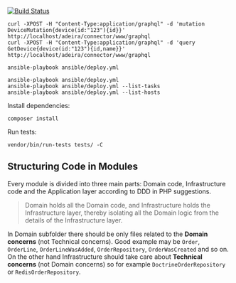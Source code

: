 [![Build Status](https://travis-ci.org/adeira/connector.svg?branch=master)](https://travis-ci.org/adeira/connector)

```
curl -XPOST -H "Content-Type:application/graphql" -d 'mutation DeviceMutation{device(id:"123"){id}}' http://localhost/adeira/connector/www/graphql
curl -XPOST -H "Content-Type:application/graphql" -d 'query GetDevice{device(id:"123"){id,name}}' http://localhost/adeira/connector/www/graphql
```

```
ansible-playbook ansible/deploy.yml
```

```
ansible-playbook ansible/deploy.yml
ansible-playbook ansible/deploy.yml --list-tasks
ansible-playbook ansible/deploy.yml --list-hosts
```

Install dependencies:
```
composer install
```

Run tests:
```
vendor/bin/run-tests tests/ -C
```

Structuring Code in Modules
---
Every module is divided into three main parts: Domain code, Infrastructure code and the Application layer according to DDD in PHP suggestions.

> Domain holds all the Domain code, and Infrastructure holds the Infrastructure layer, thereby isolating all the Domain logic from the details of the Infrastructure layer.

In Domain subfolder there should be only files related to the **Domain concerns** (not Technical concerns). Good example may be `Order`, `OrderLine`, `OrderLineWasAdded`, `OrderRepository`, `OrderWasCreated` and so on. On the other hand Infrastructure should take care about **Technical concerns** (not Domain concerns) so for example `DoctrineOrderRepository` or `RedisOrderRepository`.
